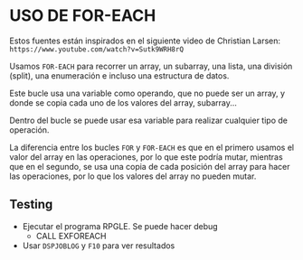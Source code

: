 # USO DE FOR-EACH

Estos fuentes están inspirados en el siguiente video de Christian Larsen: `https://www.youtube.com/watch?v=Sutk9WRH8rQ`

Usamos `FOR-EACH` para recorrer un array, un subarray, una lista, una división (split), una enumeración e incluso una estructura de datos.

Este bucle usa una variable como operando, que no puede ser un array, y donde se copia cada uno de los valores del array, subarray...

Dentro del bucle se puede usar esa variable para realizar cualquier tipo de operación.

La diferencia entre los bucles `FOR` y `FOR-EACH` es que en el primero usamos el valor del array en las operaciones, por lo que este podría mutar, mientras que en el segundo, se usa una copia de cada posición del array para hacer las operaciones, por lo que los valores del array no pueden mutar.

## Testing

- Ejecutar el programa RPGLE. Se puede hacer debug
  - CALL EXFOREACH
- Usar `DSPJOBLOG` y `F10` para ver resultados
